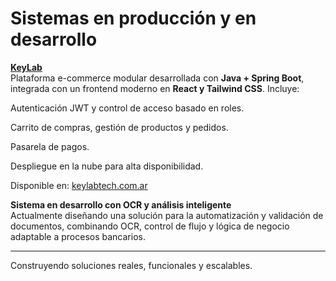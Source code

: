 # Sistemas en producción y en desarrollo

**[KeyLab](https://keylabtech.com.ar/contact)**  
Plataforma e-commerce modular desarrollada con **Java + Spring Boot**, integrada con un frontend moderno en **React y Tailwind CSS**.
Incluye:

Autenticación JWT y control de acceso basado en roles.

Carrito de compras, gestión de productos y pedidos.

Pasarela de pagos.

Despliegue en la nube para alta disponibilidad. 

Disponible en: [keylabtech.com.ar](https://keylabtech.com.ar)

**Sistema en desarrollo con OCR y análisis inteligente**  
Actualmente diseñando una solución para la automatización y validación de documentos, combinando OCR, control de flujo y lógica de negocio adaptable a procesos bancarios.

---
Construyendo soluciones reales, funcionales y escalables.
